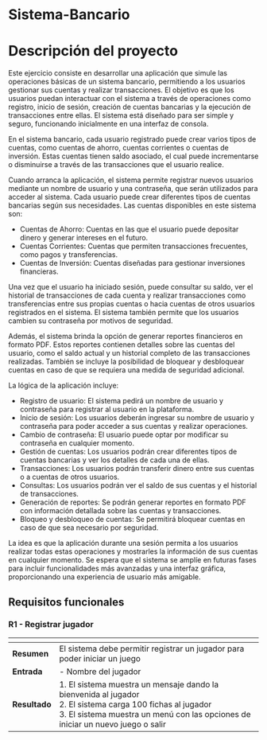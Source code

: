 # Sistema-Bancario
# Descripción del proyecto
Este ejercicio consiste en desarrollar una aplicación que simule las operaciones básicas de un sistema bancario, permitiendo a los usuarios gestionar sus cuentas y realizar transacciones. El objetivo es que los usuarios puedan interactuar con el sistema a través de operaciones como registro, inicio de sesión, creación de cuentas bancarias y la ejecución de transacciones entre ellas. El sistema está diseñado para ser simple y seguro, funcionando inicialmente en una interfaz de consola.

En el sistema bancario, cada usuario registrado puede crear varios tipos de cuentas, como cuentas de ahorro, cuentas corrientes o cuentas de inversión. Estas cuentas tienen saldo asociado, el cual puede incrementarse o disminuirse a través de las transacciones que el usuario realice.

Cuando arranca la aplicación, el sistema permite registrar nuevos usuarios mediante un nombre de usuario y una contraseña, que serán utilizados para acceder al sistema. Cada usuario puede crear diferentes tipos de cuentas bancarias según sus necesidades. Las cuentas disponibles en este sistema son:

- Cuentas de Ahorro: Cuentas en las que el usuario puede depositar dinero y generar intereses en el futuro.
- Cuentas Corrientes: Cuentas que permiten transacciones frecuentes, como pagos y transferencias.
- Cuentas de Inversión: Cuentas diseñadas para gestionar inversiones financieras.

Una vez que el usuario ha iniciado sesión, puede consultar su saldo, ver el historial de transacciones de cada cuenta y realizar transacciones como transferencias entre sus propias cuentas o hacia cuentas de otros usuarios registrados en el sistema. El sistema también permite que los usuarios cambien su contraseña por motivos de seguridad.

Además, el sistema brinda la opción de generar reportes financieros en formato PDF. Estos reportes contienen detalles sobre las cuentas del usuario, como el saldo actual y un historial completo de las transacciones realizadas. También se incluye la posibilidad de bloquear y desbloquear cuentas en caso de que se requiera una medida de seguridad adicional.

La lógica de la aplicación incluye:

- Registro de usuario: El sistema pedirá un nombre de usuario y contraseña para registrar al usuario en la plataforma.
- Inicio de sesión: Los usuarios deberán ingresar su nombre de usuario y contraseña para poder acceder a sus cuentas y realizar operaciones.
- Cambio de contraseña: El usuario puede optar por modificar su contraseña en cualquier momento.
- Gestión de cuentas: Los usuarios podrán crear diferentes tipos de cuentas bancarias y ver los detalles de cada una de ellas.
- Transacciones: Los usuarios podrán transferir dinero entre sus cuentas o a cuentas de otros usuarios.
- Consultas: Los usuarios podrán ver el saldo de sus cuentas y el historial de transacciones.
- Generación de reportes: Se podrán generar reportes en formato PDF con información detallada sobre las cuentas y transacciones.
- Bloqueo y desbloqueo de cuentas: Se permitirá bloquear cuentas en caso de que sea necesario por seguridad.

La idea es que la aplicación durante una sesión permita a los usuarios realizar todas estas operaciones y mostrarles la información de sus cuentas en cualquier momento. Se espera que el sistema se amplíe en futuras fases para incluir funcionalidades más avanzadas y una interfaz gráfica, proporcionando una experiencia de usuario más amigable.

## Requisitos funcionales

### R1 - Registrar jugador

| <!-- --> 	      | <!-- --> 	                                                                                                                                                                                         |
|:----------------|:---------------------------------------------------------------------------------------------------------------------------------------------------------------------------------------------------|
| **Resumen** 	   | El sistema debe permitir registrar un jugador para poder iniciar un juego 	                                                                                                                        |
| **Entrada** 	   | - Nombre del jugador 	                                                                                                                                                                             |
| **Resultado** 	 | 1. El sistema muestra un mensaje dando la bienvenida al jugador<br>2. El sistema carga 100 fichas al jugador<br>3. El sistema muestra un menú con las opciones de iniciar un nuevo juego o salir 	 |
